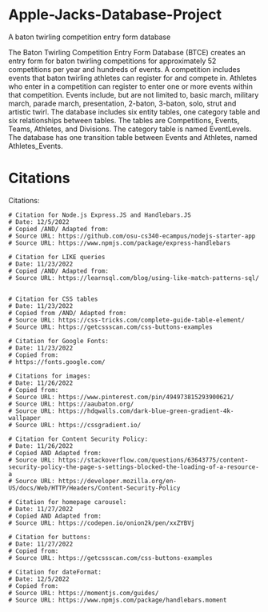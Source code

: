 # Apple-Jacks-Database-Project
A baton twirling competition entry form database

The Baton Twirling Competition Entry Form Database (BTCE) creates an entry form for baton twirling competitions for approximately 52 competitions per year and hundreds of events. A competition includes events that baton twirling athletes can register for and compete in. Athletes who enter in a competition can register to enter one or more events within that competition. Events include, but are not limited to, basic march, military march, parade march, presentation, 2-baton, 3-baton, solo, strut and artistic twirl. The database includes six entity tables, one category table and six relationships between tables. The tables are Competitions, Events, Teams, Athletes, and Divisions. The category table is named EventLevels. The database has one transition table between Events and Athletes, named Athletes_Events.

# Citations
Citations:
    
    # Citation for Node.js Express.JS and Handlebars.JS
    # Date: 12/5/2022
    # Copied /AND/ Adapted from:
    # Source URL: https://github.com/osu-cs340-ecampus/nodejs-starter-app
    # Source URL: https://www.npmjs.com/package/express-handlebars
    
    # Citation for LIKE queries
    # Date: 11/23/2022
    # Copied /AND/ Adapted from:
    # Source URL: https://learnsql.com/blog/using-like-match-patterns-sql/
    

    # Citation for CSS tables
    # Date: 11/23/2022
    # Copied from /AND/ Adapted from:
    # Source URL: https://css-tricks.com/complete-guide-table-element/
    # Source URL: https://getcssscan.com/css-buttons-examples
    
    # Citation for Google Fonts:
    # Date: 11/23/2022
    # Copied from:
    # https://fonts.google.com/
    
    # Citations for images:
    # Date: 11/26/2022
    # Copied from:
    # Source URL: https://www.pinterest.com/pin/494973815293900621/
    # Source URL: https://aaubaton.org/
    # Source URL: https://hdqwalls.com/dark-blue-green-gradient-4k-wallpaper
    # Source URL: https://cssgradient.io/

    # Citation for Content Security Policy:
    # Date: 11/26/2022  
    # Copied AND Adapted from:
    # Source URL: https://stackoverflow.com/questions/63643775/content-security-policy-the-page-s-settings-blocked-the-loading-of-a-resource-a
    # Source URL: https://developer.mozilla.org/en-US/docs/Web/HTTP/Headers/Content-Security-Policy

    # Citation for homepage carousel:
    # Date: 11/27/2022
    # Copied AND Adapted from:
    # Source URL: https://codepen.io/onion2k/pen/xxZYBVj

    # Citation for buttons:
    # Date: 11/27/2022
    # Copied from:
    # Source URL: https://getcssscan.com/css-buttons-examples
    
    # Citation for dateFormat:
    # Date: 12/5/2022
    # Copied from:
    # Source URL: https://momentjs.com/guides/
    # Source URL: https://www.npmjs.com/package/handlebars.moment
    
    
